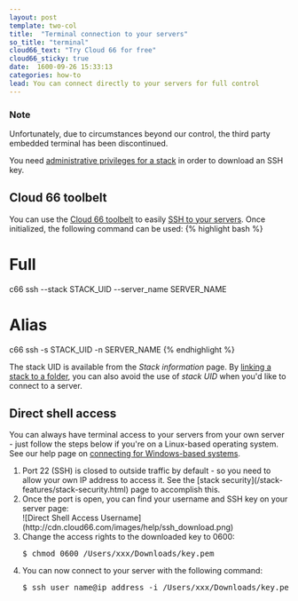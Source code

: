 ```yaml
---
layout: post
template: two-col
title:  "Terminal connection to your servers"
so_title: "terminal"
cloud66_text: "Try Cloud 66 for free"
cloud66_sticky: true
date:  1600-09-26 15:33:13
categories: how-to
lead: You can connect directly to your servers for full control
---
```


<div class="notice">
    <h3>Note</h3>
	<p>Unfortunately, due to circumstances beyond our control, the third party embedded terminal has been discontinued.</p>
	<p>You need <a href="/your-account/team-accounts.html">administrative privileges for a stack</a> in order to download an SSH key.</p>
</div>

## Cloud 66 toolbelt
You can use the [Cloud 66 toolbelt](/cloud66-toolbelt/introduction.html) to easily [SSH to your servers](/cloud66-toolbelt/ssh.html). Once initialized, the following command can be used:
{% highlight bash %}
# Full
c66 ssh --stack STACK_UID --server_name SERVER_NAME
# Alias
c66 ssh -s STACK_UID -n SERVER_NAME
{% endhighlight %}

The stack UID is available from the _Stack information_ page. By [linking a stack to a folder](/cloud66-toolbelt/shortcuts.html), you can also avoid the use of _stack UID_ when you'd like to connect to a server.

## Direct shell access
You can always have terminal access to your servers from your own server - just follow the steps below if you're on a Linux-based operating system. See our help page on [connecting for Windows-based systems](/how-to/shell-from-windows.html).
<ol>
<li>Port 22 (SSH) is closed to outside traffic by default - so you need to allow your own IP address to access it. See the [stack security](/stack-features/stack-security.html) page to accomplish this.</li>
<li>Once the port is open, you can find your username and SSH key on your server page:</li> ![Direct Shell Access Username](http://cdn.cloud66.com/images/help/ssh_download.png)
<li>Change the access rights to the downloaded key to 0600:</li>
<pre class="terminal">
$ chmod 0600 /Users/xxx/Downloads/key.pem
</pre>

<li>You can now connect to your server with the following command:</li>
<pre class="terminal">
$ ssh user&#95;name@ip&#95;address -i /Users/xxx/Downloads/key.pem
</pre>